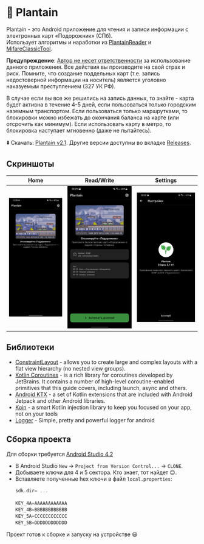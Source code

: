 # :leaves: Plantain

Plantain - это Android приложение для чтения и записи информации с электронных карт «Подорожник» (СПб).  
Использует алгоритмы и наработки из [PlantainReader](https://github.com/krikunts/plantainreader) и [MifareClassicTool](https://github.com/ikarus23/MifareClassicTool).

**Предупреждение**:
[Автор не несет ответственности](https://github.com/enxy0/Plantain/blob/master/LICENSE)
за использование данного приложения. Все действия вы производите на свой страх и риск. Помните, что создание поддельных карт (т.е. запись недостоверной информации на носитель) является уголовно наказуемым
преступлением (327 УК РФ).

В случае если вы все же решились на запись данных, то знайте - карта будет активна в течение 4-5 дней, если пользоваться только городским наземным транспортом.
Если пользоваться только маршрутками, то блокировки можно избежать до окончания баланса на карте (или отсрочить как минимум).
Если использовать карту в метро, то блокировка наступает мгновенно (даже не пытайтесь).

:arrow_down: Скачать: [Plantain v2.1](https://github.com/enxy0/Plantain/releases/tag/v2.1). Другие версии доступны во вкладке [Releases](https://github.com/enxy0/Plantain/releases).

## Скриншоты
| Home | Read/Write | Settings |
| ---- | ---------- | -------- |
| <img  src="https://raw.githubusercontent.com/enxy0/Plantain/master/.github/home.jpg?raw=true"/> | <img src="https://raw.githubusercontent.com/enxy0/Plantain/master/.github/read-write.jpg?raw=true"/> | <img src="https://raw.githubusercontent.com/enxy0/Plantain/master/.github/settings.jpg?raw=true"/> |

## Библиотеки
- [ConstraintLayout](https://developer.android.com/training/constraint-layout) - allows you to create large and complex layouts with a flat view hierarchy (no nested view groups).
- [Kotlin Coroutines](https://kotlinlang.org/docs/coroutines-overview.html) -  is a rich library for coroutines developed by JetBrains. It contains a number of high-level coroutine-enabled primitives that this guide covers, including launch, async and others.
- [Android KTX](https://developer.android.com/kotlin/ktx) - a set of Kotlin extensions that are included with Android Jetpack and other Android libraries.
- [Koin](https://insert-koin.io/) - a smart Kotlin injection library
to keep you focused on your app, not on your tools
- [Logger](https://github.com/orhanobut/logger) - Simple, pretty and powerful logger for android

## Сборка проекта

Для сборки требуется [Android Studio 4.2](https://developer.android.com/studio/preview/index.html)
-   В Android Studio `New` → `Project from Version Control...` → `CLONE`.
-   Добываете ключи для 4 и 5 сектора. Кто знает, тот найдет :wink:.
-   Вставляете полученные hex ключи в файл `local.properties`:
    ```kotlin
    sdk.dir= ...

    KEY_4A=AAAAAAAAAAAA
    KEY_4B=BBBBBBBBBBBB
    KEY_5A=CCCCCCCCCCCC
    KEY_5B=DDDDDDDDDDDD
    ```

Проект готов к сборке и запуску на устройстве :smiley:
